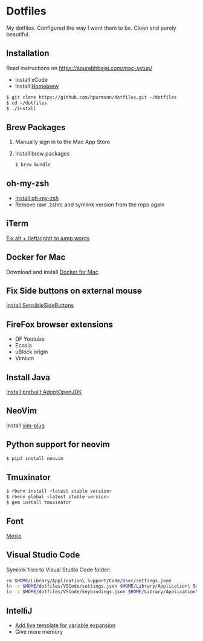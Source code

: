 Dotfiles
========

My dotfiles. Configured the way I want them to be.
Clean and purely beautiful.

## Installation

Read instructions on https://sourabhbajaj.com/mac-setup/

* Install xCode
* Install [Homebrew](http://brew.sh/)

```bash
$ git clone https://github.com/hpurmann/dotfiles.git ~/dotfiles
$ cd ~/dotfiles
$ ./install
```

## Brew Packages

1. Manually sign in to the Mac App Store

1. Install brew packages
    ```bash
    $ brew bundle
    ```

## oh-my-zsh

* [Install oh-my-zsh](https://ohmyz.sh/)
* Remove raw .zshrc and symlink version from the repo again

## iTerm
[Fix alt + (left/right) to jump words](https://coderwall.com/p/h6yfda/use-and-to-jump-forwards-backwards-words-in-iterm-2-on-os-x)

## Docker for Mac

Download and install [Docker for Mac](https://docs.docker.com/desktop/mac/install/)

## Fix Side buttons on external mouse

[Install SensibleSideButtons](https://sensible-side-buttons.archagon.net/)

## FireFox browser extensions

* DF Youtube
* Ecosia
* uBlock origin
* Vimium

## Install Java
[Install prebuilt AdoptOpenJDK](https://adoptopenjdk.net/)

## NeoVim
Install [vim-plug](https://github.com/junegunn/vim-plug)

## Python support for neovim

```bash
$ pip3 install neovim
```

## Tmuxinator

```bash
$ rbenv install <latest stable version>
$ rbenv global <latest stable version>
$ gem install tmuxinator
```

## Font

[Meslo](https://github.com/hpurmann/dotfiles/blob/master/fonts/Meslo%20LG%20M%20Regular%20for%20Powerline.otf)

## Visual Studio Code

Symlink files to Visual Studio Code folder:

```bash
rm $HOME/Library/Application\ Support/Code/User/settings.json
ln -s $HOME/dotfiles/VSCode/settings.json $HOME/Library/Application\ Support/Code/User/settings.json
ln -s $HOME/dotfiles/VSCode/keybindings.json $HOME/Library/Application\ Support/Code/User/keybindings.json
```

## IntelliJ
* [Add live template for variable expansion](https://stackoverflow.com/questions/14053301/how-to-use-variable-value-in-live-templates-in-intellij-idea)
* Give more memory
